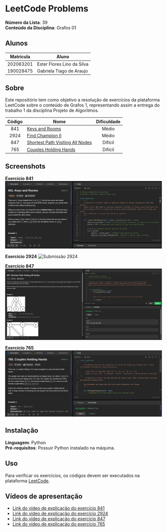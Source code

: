# LeetCode Problems

**Número da Lista**: 39</br>
**Conteúdo da Disciplina**: Grafos 01</br>

## Alunos

| Matrícula | Aluno                      |
| --------- | -------------------------- |
| 202063201 | Ester Flores Lino da Silva |
| 190028475 | Gabriela Tiago de Araujo   |

## Sobre

Este repositório tem como objetivo a resolução de exercícios da plataforma LeetCode sobre o conteúdo de Grafos 1, representando assim a entrega do trabalho 1 da disciplina Projeto de Algoritmos.

| Código | Nome                                                                                                            | Dificuldade |
| :----: | --------------------------------------------------------------------------------------------------------------- | :---------: |
|  841   | [Keys and Rooms](https://leetcode.com/problems/keys-and-rooms/description/)                                     |    Médio    |
|  2924  | [Find Champion II](https://leetcode.com/problems/find-champion-ii/description/)                                 |    Médio    |
|  847   | [Shortest Path Visiting All Nodes](https://leetcode.com/problems/shortest-path-visiting-all-nodes/description/) |   Difícil   |
|  765   | [Couples Holding Hands](https://leetcode.com/problems/couples-holding-hands/description/)                       |   Difícil   |

## Screenshots

**Exercício 841**
![Submissão 841](./screenshots/841-keys-and-rooms.png)

**Exercício 2924**
![Submissão 2924](./find_champion_II/imagens/exercícios2924.png)

**Exercício 847**
![Submissão 847](./shortest_path/imagens/submissao.png)

**Exercício 765**
![Submissão 765](./screenshots/765-couples-holhing-hands.png)

## Instalação

**Linguagem**: Python</br>
**Pré-requisitos**: Possuir Python instalado na máquina.</br>

## Uso

Para verificar os exercícios, os códigos devem ser executados na plataforma [LeetCode](https://leetcode.com/).

## Vídeos de apresentação

-   [Link do vídeo de explicação do exercício 841](https://unbbr.sharepoint.com/:v:/s/ProjetodeAlgoritmos247/EUQZF9B2F7tHg8JEgZbGwFgBbh-BfRx8gdHogEjSQ7baxQ?e=jYZGxZ&nav=eyJyZWZlcnJhbEluZm8iOnsicmVmZXJyYWxBcHAiOiJTdHJlYW1XZWJBcHAiLCJyZWZlcnJhbFZpZXciOiJTaGFyZURpYWxvZy1MaW5rIiwicmVmZXJyYWxBcHBQbGF0Zm9ybSI6IldlYiIsInJlZmVycmFsTW9kZSI6InZpZXcifX0%3D)
-   [Link do vídeo de explicação do exercício 2924](https://www.youtube.com/watch?v=KmBRY8uAa64)
-   [Link do vídeo de explicação do exercício 847](https://www.youtube.com/watch?v=NdysgE0QrTI)
-   [Link do vídeo de explicação do exercício 765](https://unbbr.sharepoint.com/:v:/s/ProjetodeAlgoritmos247/EfFljnOu9URHh9m_dMSLnR0BLpXoEjYY0i7mfncL1HT0gA?e=dVbzm2&nav=eyJyZWZlcnJhbEluZm8iOnsicmVmZXJyYWxBcHAiOiJTdHJlYW1XZWJBcHAiLCJyZWZlcnJhbFZpZXciOiJTaGFyZURpYWxvZy1MaW5rIiwicmVmZXJyYWxBcHBQbGF0Zm9ybSI6IldlYiIsInJlZmVycmFsTW9kZSI6InZpZXcifX0%3D)

